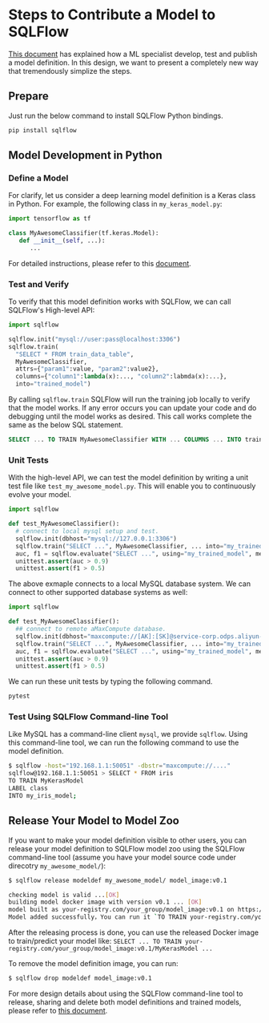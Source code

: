 # Steps to Contribute a Model to SQLFlow

[This document](../contribute_models.md) has explained how a ML specialist develop, test and publish a model definition. In this design, we want to present a completely new way that tremendously simplize the steps.

## Prepare

Just run the below command to install SQLFlow Python bindings.

```bash
pip install sqlflow
```

## Model Development in Python

### Define a Model

For clarify, let us consider a deep learning model definition is a Keras class in Python. For example, the following class in `my_keras_model.py`:

```python
import tensorflow as tf

class MyAwesomeClassifier(tf.keras.Model):
   def __init__(self, ...):
      ...
```

For detailed instructions, please refer to this
[document](https://github.com/sql-machine-learning/models/blob/develop/doc/customized%2Bmodel.md).

### Test and Verify

To verify that this model definition works with SQLFlow, we can call SQLFlow's High-level API:

```python
import sqlflow

sqlflow.init("mysql://user:pass@localhost:3306")
sqlflow.train(
  "SELECT * FROM train_data_table",
  MyAwesomeClassifier,
  attrs={"param1":value, "param2":value2},
  columns={"column1":lambda(x):..., "column2":labmda(x):...},
  into="trained_model")
```

By calling `sqlflow.train` SQLFlow will run the training job locally to verify that the model works. If any error occurs you can update your code and do debugging until the model works as desired. This call works complete the same as the below SQL statement.

```sql
SELECT ... TO TRAIN MyAwesomeClassifier WITH ... COLUMNS ... INTO trained_model;
```

### Unit Tests

With the high-level API, we can test the model definition by writing a unit test file like `test_my_awesome_model.py`. This will enable you to continuously evolve your model.

```python
import sqlflow

def test_MyAwesomeClassifier():
  # connect to local mysql setup and test.
  sqlflow.init(dbhost="mysql://127.0.0.1:3306")
  sqlflow.train("SELECT ...", MyAwesomeClassifier, ... into="my_trained_model")
  auc, f1 = sqlflow.evaluate("SELECT ...", using="my_trained_model", metric=["AUC", "F1"])
  unittest.assert(auc > 0.9)
  unittest.assert(f1 > 0.5)
```

The above exmaple connects to a local MySQL database system.  We can connect to other supported database systems as well:

```python
import sqlflow

def test_MyAwesomeClassifier():
  ## connect to remote aMaxCompute database.
  sqlflow.init(dbhost="maxcompute://[AK]:[SK]@service-corp.odps.aliyun-inc.com/api?curr_project=alifin_jtest_dev&scheme=http")
  sqlflow.train("SELECT ...", MyAwesomeClassifier, ... into="my_trained_model")
  auc, f1 = sqlflow.evaluate("SELECT ...", using="my_trained_model", metric=["AUC", "F1"])
  unittest.assert(auc > 0.9)
  unittest.assert(f1 > 0.5)
```

We can run these unit tests by typing the following command.

```bash
pytest
```

### Test Using SQLFlow Command-line Tool

Like MySQL has a command-line client `mysql`, we provide `sqlflow`.
Using this command-line tool, we can run the following command to use
the model definition.

```bash
$ sqlflow -host="192.168.1.1:50051" -dbstr="maxcompute://...."
sqlflow@192.168.1.1:50051 > SELECT * FROM iris
TO TRAIN MyKerasModel
LABEL class
INTO my_iris_model;
```

## Release Your Model to Model Zoo

If you want to make your model definition visible to other users, you can release your model definition to SQLFlow model zoo using the SQLFlow command-line tool (assume you have your model source code under direcotry `my_awesome_model/`):

```bash
$ sqlflow release modeldef my_awesome_model/ model_image:v0.1

checking model is valid ...[OK]
building model docker image with version v0.1 ... [OK]
model built as your-registry.com/your_group/model_image:v0.1 on https://models.sqlflow.org.
Model added successfully，You can run it `TO TRAIN your-registry.com/your_group/model_image:v0.1/MyKerasModel`
```

After the releasing process is done, you can use the released Docker image to train/predict your model like: `SELECT ... TO TRAIN your-registry.com/your_group/model_image:v0.1/MyKerasModel ...`

To remove the model definition image, you can run:

```bash
$ sqlflow drop modeldef model_image:v0.1
```

For more design details about using the SQLFlow command-line tool to release, sharing and delete both model definitions and trained models, please refer to [this document](./model_zoo.md).
